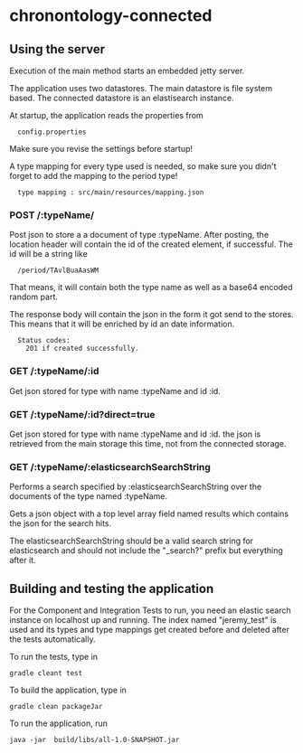 # chronontology-connected

## Using the server

Execution of the main method starts an embedded 
jetty server.

The application uses two datastores. The main datastore is
file system based. The connected datastore is an elastisearch instance.

At startup, the application reads the properties from 

```
  config.properties
```

Make sure you revise the settings before startup!

A type mapping for every type used is needed, so make sure 
you didn't forget to add the mapping to the period type!
 
```
  type mapping : src/main/resources/mapping.json
```

### POST /:typeName/

Post json to store a a document of type :typeName.
After posting, the location header will contain the id of 
the created element, if successful. The id will be a string like

```
  /period/TAvlBuaAasWM
```  
  
That means, it will contain both the type name as well as a 
base64 encoded random part.

The response body will contain the json in the form it got send
to the stores. This means that it will be enriched by id an date information.

```
  Status codes: 
    201 if created successfully.
```

### GET /:typeName/:id

Get json stored for type with name :typeName and id :id.

### GET /:typeName/:id?direct=true

Get json stored for type with name :typeName and id :id. the json is retrieved from 
the main storage this time, not from the connected storage.

### GET /:typeName/:elasticsearchSearchString

Performs a search specified by :elasticsearchSearchString 
over the documents of the type named :typeName.

Gets a json object with a top level array field named results which
contains the json for the search hits. 

The elasticsearchSearchString should be a valid search string for elasticsearch
and should not include the "_search?" prefix but everything after it.

## Building and testing the application

For the Component and Integration Tests to run, you need an elastic search 
instance on localhost up and running. The index named "jeremy_test" 
is used and its types and type mappings get created before and deleted after the tests automatically.

To run the tests, type in
```
gradle cleant test
```

To build the application, type in

```
gradle clean packageJar
```

To run the application, run

```
java -jar  build/libs/all-1.0-SNAPSHOT.jar
```



